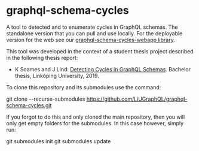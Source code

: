 # graphql-schema-cycles
A tool to detected and to enumerate cycles in GraphQL schemas.
The standalone version that you can pull and use locally. For the deployable version for the web see our [graphql-schema-cycles-webapp library](https://github.com/LiUGraphQL/graphql-schema-cycles-webapp.git).

This tool was developed in the context of a student thesis project described in the following thesis report:
* K Soames and J Lind: [Detecting Cycles in GraphQL Schemas](http://urn.kb.se/resolve?urn=urn:nbn:se:liu:diva-156174). Bachelor thesis, Linköping University, 2019.

To clone this repository and its submodules use the command:

  git clone --recurse-submodules https://github.com/LiUGraphQL/graphql-schema-cycles.git
  
If you forgot to do this and only cloned the main repository, then you will only get empty folders for the submodules. In this case however, simply run:

git submodules init
git submodules update
